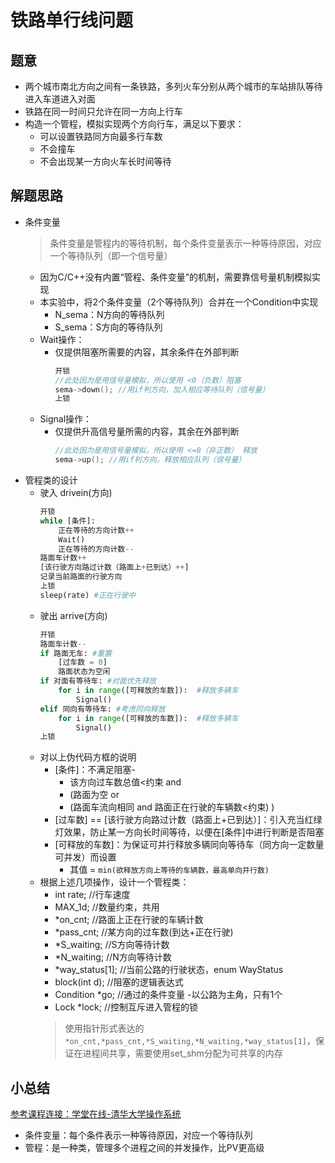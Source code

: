 # 铁路单行线问题
## 题意
- 两个城市南北方向之间有一条铁路，多列火车分别从两个城市的车站排队等待进入车道进入对面
- 铁路在同一时间只允许在同一方向上行车
- 构造一个管程，模拟实现两个方向行车，满足以下要求：
    + 可以设置铁路同方向最多行车数
    + 不会撞车
    + 不会出现某一方向火车长时间等待

## 解题思路
- 条件变量
    > 条件变量是管程内的等待机制，每个条件变量表示一种等待原因，对应一个等待队列（即一个信号量）
    + 因为C/C++没有内置“管程、条件变量”的机制，需要靠信号量机制模拟实现
    + 本实验中，将2个条件变量（2个等待队列）合并在一个Condition中实现
        * N_sema：N方向的等待队列
        * S_sema：S方向的等待队列
    + Wait操作：
        * 仅提供阻塞所需要的内容，其余条件在外部判断
            ```c++
            开锁
            //此处因为是用信号量模拟，所以使用 <0（负数）阻塞
            sema->down(); //用if判方向，加入相应等待队列（信号量）
            上锁
            ```
    + Signal操作：
        * 仅提供升高信号量所需的内容，其余在外部判断
            ```c++
            //此处因为是用信号量模拟，所以使用 <=0（非正数） 释放
            sema->up(); //用if判方向，释放相应队列（信号量）
            ```
- 管程类的设计
    + 驶入 drivein(方向)
        ```python
        开锁
        while [条件]:
            正在等待的方向计数++
            Wait()
            正在等待的方向计数--
        路面车计数++
        [该行驶方向路过计数（路面上+已到达）++]
        记录当前路面的行驶方向
        上锁
        sleep(rate) #正在行驶中
        ```
    + 驶出 arrive(方向)
        ```python
        开锁
        路面车计数--
        if 路面无车: #重置
            [过车数 = 0]
            路面状态为空闲
        if 对面有等待车: #对面优先释放
            for i in range([可释放的车数]):  #释放多辆车
                Signal()
        elif 同向有等待车: #考虑同向释放
            for i in range([可释放的车数]):  #释放多辆车
                Signal()
        上锁
        ```
    + 对以上伪代码方框的说明
        * [条件]：不满足阻塞- 
            - 该方向过车数总值<约束 and
            - (路面为空 or
            - (路面车流向相同 and 路面正在行驶的车辆数<约束) )
        * [过车数] == [该行驶方向路过计数（路面上+已到达）]：引入充当红绿灯效果，防止某一方向长时间等待，以便在[条件]中进行判断是否阻塞
        * [可释放的车数]：为保证可并行释放多辆同向等待车（同方向一定数量可并发）而设置
            - 其值 = `min(欲释放方向上等待的车辆数，最高单向并行数)`
    + 根据上述几项操作，设计一个管程类：
        * int rate; //行车速度
        * MAX_1d;  //数量约束，共用
        * *on_cnt; //路面上正在行驶的车辆计数
        * *pass_cnt; //某方向的过车数(到达+正在行驶)
        * *S_waiting; //S方向等待计数
        * *N_waiting; //N方向等待计数
        * *way_status[1]; //当前公路的行驶状态，enum WayStatus
        * block(int d); //阻塞的逻辑表达式
        * Condition *go; //通过的条件变量 -以公路为主角，只有1个
        * Lock *lock; //控制互斥进⼊管程的锁
        > 使用指针形式表达的`*on_cnt,*pass_cnt,*S_waiting,*N_waiting,*way_status[1]`，保证在进程间共享，需要使用set_shm分配为可共享的内存

## 小总结
[参考课程连接：学堂在线-清华大学操作系统](https://www.xuetangx.com/learn/THU08091000267/THU08091000267/4231154/video/6287625)
- 条件变量：每个条件表示一种等待原因，对应一个等待队列
- 管程：是一种类，管理多个进程之间的并发操作，比PV更高级
